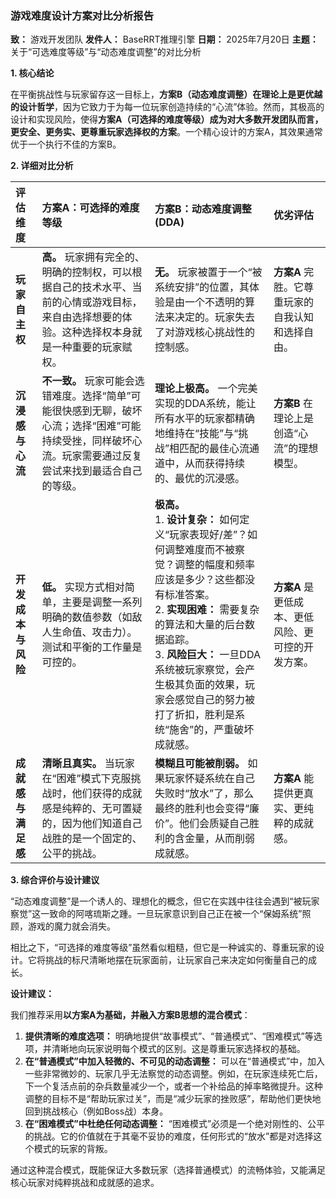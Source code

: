 
### **游戏难度设计方案对比分析报告**

**致：** 游戏开发团队
**发件人：** BaseRRT推理引擎
**日期：** 2025年7月20日
**主题：** 关于“可选难度等级”与“动态难度调整”的对比分析

**1. 核心结论**

在平衡挑战性与玩家留存这一目标上，**方案B（动态难度调整）在理论上是更优越的设计哲学**，因为它致力于为每一位玩家创造持续的“心流”体验。然而，其极高的设计和实现风险，使得**方案A（可选择的难度等级）成为对大多数开发团队而言，更安全、更务实、更尊重玩家选择权的方案**。一个精心设计的方案A，其效果通常优于一个执行不佳的方案B。

**2. 详细对比分析**

| 评估维度 | 方案A：可选择的难度等级 | 方案B：动态难度调整 (DDA) | 优劣评估 |
| :--- | :--- | :--- | :--- |
| **玩家自主权** | **高。** 玩家拥有完全的、明确的控制权，可以根据自己的技术水平、当前的心情或游戏目标，来自由选择想要的体验。这种选择权本身就是一种重要的玩家赋权。 | **无。** 玩家被置于一个“被系统安排”的位置，其体验是由一个不透明的算法来决定的。玩家失去了对游戏核心挑战性的控制感。 | **方案A** 完胜。它尊重玩家的自我认知和选择自由。 |
| **沉浸感与心流** | **不一致。** 玩家可能会选错难度。选择“简单”可能很快感到无聊，破坏心流；选择“困难”可能持续受挫，同样破坏心流。玩家需要通过反复尝试来找到最适合自己的等级。 | **理论上极高。** 一个完美实现的DDA系统，能让所有水平的玩家都精确地维持在“技能”与“挑战”相匹配的最佳心流通道中，从而获得持续的、最优的沉浸感。 | **方案B** 在理论上是创造“心流”的理想模型。 |
| **开发成本与风险** | **低。** 实现方式相对简单，主要是调整一系列明确的数值参数（如敌人生命值、攻击力）。测试和平衡的工作量是可控的。 | **极高。**<br>1. **设计复杂：** 如何定义“玩家表现好/差”？如何调整难度而不被察觉？调整的幅度和频率应该是多少？这些都没有标准答案。<br>2. **实现困难：** 需要复杂的算法和大量的后台数据追踪。<br>3. **风险巨大：** 一旦DDA系统被玩家察觉，会产生极其负面的效果，玩家会感觉自己的努力被打了折扣，胜利是系统“施舍”的，严重破坏成就感。 | **方案A** 是更低成本、更低风险、更可控的开发方案。 |
| **成就感与满足感** | **清晰且真实。** 当玩家在“困难”模式下克服挑战时，他们获得的成就感是纯粹的、无可置疑的，因为他们知道自己战胜的是一个固定的、公平的挑战。 | **模糊且可能被削弱。** 如果玩家怀疑系统在自己失败时“放水”了，那么最终的胜利也会变得“廉价”。他们会质疑自己胜利的含金量，从而削弱成就感。 | **方案A** 能提供更真实、更纯粹的成就感。 |

**3. 综合评价与设计建议**

“动态难度调整”是一个诱人的、理想化的概念，但它在实践中往往会遇到“被玩家察觉”这一致命的阿喀琉斯之踵。一旦玩家意识到自己正在被一个“保姆系统”照顾，游戏的魔力就会消失。

相比之下，“可选择的难度等级”虽然看似粗糙，但它是一种诚实的、尊重玩家的设计。它将挑战的标尺清晰地摆在玩家面前，让玩家自己来决定如何衡量自己的成长。

**设计建议：**

我们推荐采用**以方案A为基础，并融入方案B思想的混合模式**：

1.  **提供清晰的难度选项：** 明确地提供“故事模式”、“普通模式”、“困难模式”等选项，并清晰地向玩家说明每个模式的区别。这是尊重玩家选择权的基础。
2.  **在“普通模式”中加入轻微的、不可见的动态调整：** 可以在“普通模式”中，加入一些非常微妙的、玩家几乎无法察觉的动态调整。例如，在玩家连续死亡后，下一个复活点前的杂兵数量减少一个，或者一个补给品的掉率略微提升。这种调整的目标不是“帮助玩家过关”，而是“减少玩家的挫败感”，帮助他们更快地回到挑战核心（例如Boss战）本身。
3.  **在“困难模式”中杜绝任何动态调整：** “困难模式”必须是一个绝对刚性的、公平的挑战。它的价值就在于其毫不妥协的难度，任何形式的“放水”都是对选择这个模式的玩家的背叛。

通过这种混合模式，既能保证大多数玩家（选择普通模式）的流畅体验，又能满足核心玩家对纯粹挑战和成就感的追求。

